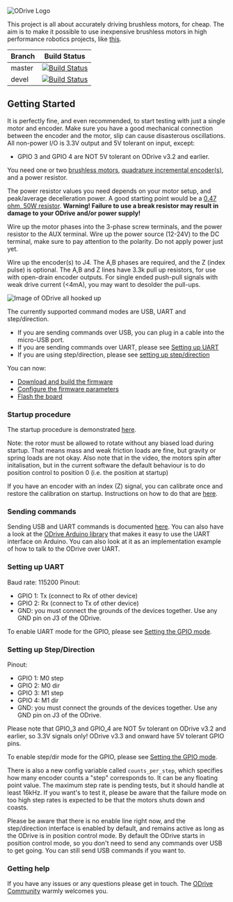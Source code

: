 ![ODrive Logo](https://static1.squarespace.com/static/58aff26de4fcb53b5efd2f02/t/59bf2a7959cc6872bd68be7e/1505700483663/Odrive+logo+plus+text+black.png?format=1000w)

This project is all about accurately driving brushless motors, for cheap. The aim is to make it possible to use inexpensive brushless motors in high performance robotics projects, like [this](https://www.youtube.com/watch?v=WT4E5nb3KtY).

| Branch | Build Status |
|--------|--------------|
| master | [![Build Status](https://travis-ci.org/madcowswe/ODrive.png?branch=master)](https://travis-ci.org/madcowswe/ODrive) |
| devel  | [![Build Status](https://travis-ci.org/madcowswe/ODrive.png?branch=devel)](https://travis-ci.org/madcowswe/ODrive) |

## Getting Started
It is perfectly fine, and even recommended, to start testing with just a single motor and encoder.
Make sure you have a good mechanical connection between the encoder and the motor, slip can cause disasterous oscillations.
All non-power I/O is 3.3V output and 5V tolerant on input, except:
* GPIO 3 and GPIO 4 are NOT 5V tolerant on ODrive v3.2 and earlier.

You need one or two [brushless motors](https://hackaday.io/project/11583-odrive-high-performance-motor-control/log/37666-hobby-motors-in-your-robots), [quadrature incremental encoder(s)](https://discourse.odriverobotics.com/t/which-encoders-to-choose/63/2), and a power resistor.

The power resistor values you need depends on your motor setup, and peak/average decelleration power. A good starting point would be a [0.47 ohm, 50W resistor](https://www.digikey.com/product-detail/en/te-connectivity-passive-product/HSA50R47J/A102181-ND/2056131). **Warning! Failure to use a break resistor may result in damage to your ODrive and/or power supply!**

Wire up the motor phases into the 3-phase screw terminals, and the power resistor to the AUX terminal. Wire up the power source (12-24V) to the DC terminal, make sure to pay attention to the polarity. Do not apply power just yet.

Wire up the encoder(s) to J4. The A,B phases are required, and the Z (index pulse) is optional. The A,B and Z lines have 3.3k pull up resistors, for use with open-drain encoder outputs. For single ended push-pull signals with weak drive current (\<4mA), you may want to desolder the pull-ups.

![Image of ODrive all hooked up](https://docs.google.com/drawings/d/e/2PACX-1vTCD0P40Cd-wvD7Fl8UYEaxp3_UL81oI4qUVqrrCJPi6tkJeSs2rsffIXQRpdu6rNZs6-2mRKKYtILG/pub?w=1716&h=1281)

The currently supported command modes are USB, UART and step/direction.
* If you are sending commands over USB, you can plug in a cable into the micro-USB port.
* If you are sending commands over UART, please see [Setting up UART](#setting-up-uart)
* If you are using step/direction, please see [setting up step/direction](#setting-up-stepdirection)

You can now:
* [Download and build the firmware](Firmware/README.md)
* [Configure the firmware parameters](Firmware/README.md#configuring-parameters)
* [Flash the board](Firmware/README.md#flashing-the-firmware)

### Startup procedure
The startup procedure is demonstrated [here](https://www.youtube.com/watch?v=VCX1bA2xnuY). 

Note: the rotor must be allowed to rotate without any biased load during startup. That means mass and weak friction loads are fine, but gravity or spring loads are not okay. Also note that in the video, the motors spin after initalisation, but in the current software the default behaviour is to do position control to position 0 (i.e. the position at startup)

If you have an encoder with an index (Z) signal, you can calibrate once and restore the calibration on startup. Instructions on how to do that are [here](Firmware/README.md#encoder-calibration).

### Sending commands
Sending USB and UART commands is documented [here](Firmware/README.md#communicating-over-usb-and-uart). You can also have a look at the [ODrive Arduino library](https://github.com/madcowswe/ODriveArduino) that makes it easy to use the UART interface on Arduino. You can also look at it as an implementation example of how to talk to the ODrive over UART.

### Setting up UART
Baud rate: 115200
Pinout:
* GPIO 1: Tx (connect to Rx of other device)
* GPIO 2: Rx (connect to Tx of other device)
* GND: you must connect the grounds of the devices together. Use any GND pin on J3 of the ODrive.

To enable UART mode for the GPIO, please see [Setting the GPIO mode](Firmware/README.md#communication-configuration).

### Setting up Step/Direction
Pinout:
* GPIO 1: M0 step
* GPIO 2: M0 dir
* GPIO 3: M1 step
* GPIO 4: M1 dir
* GND: you must connect the grounds of the devices together. Use any GND pin on J3 of the ODrive.

Please note that GPIO_3 and GPIO_4 are NOT 5v tolerant on ODrive v3.2 and earlier, so 3.3V signals only!
ODrive v3.3 and onward have 5V tolerant GPIO pins.

To enable step/dir mode for the GPIO, please see [Setting the GPIO mode](Firmware/README.md#communication-configuration).

There is also a new config variable called `counts_per_step`, which specifies how many encoder counts a "step" corresponds to. It can be any floating point value.
The maximum step rate is pending tests, but it should handle at least 16kHz. If you want's to test it, please be aware that the failure mode on too high step rates is expected to be that the motors shuts down and coasts.

Please be aware that there is no enable line right now, and the step/direction interface is enabled by default, and remains active as long as the ODrive is in position control mode. By default the ODrive starts in position control mode, so you don't need to send any commands over USB to get going. You can still send USB commands if you want to.

### Getting help
If you have any issues or any questions please get in touch. The [ODrive Community](https://discourse.odriverobotics.com/) warmly welcomes you.
